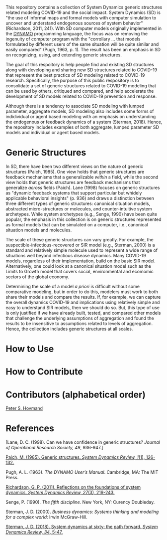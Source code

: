 This repository contains a collection of System Dynamics generic structures related modeling COVID-19 and the social impact. System Dynamics (SD) is "the use of informal maps and formal models with computer simulation to uncover and understand endogenous sources of system behavior" (Richardson, 2011, 241). With SD computer models originally implemented in the [DYNAMO](https://en.wikipedia.org/wiki/DYNAMO_(programming_language)) programming language, the focus was on removing the ingenuity of computer program with the "corrollary ... that models formulated by different users of the same situation will be quite similar and easily compared" (Pugh, 1963, p. 1). The result has been an emphasis in SD on recognizing, using, and extending generic structures. 

The goal of this respoitory is help people find and existing SD structures along with developing and sharing new SD structures related to COVID-19 that represent the best practics of SD modeling related to COVID-19 research. Specifically, the purpose of this public respository is to consolidate a set of generic structures related to COVID-19 modeling that can be used by others, critiqued and compared, and help accelerate the development of SD models related to COVID-19 prevention and response. 

Although there is a tendency to associate SD modeling with lumped parameter, aggregate models, SD modeling also includes some forms of indidividual or agent based modeling with an emphasis on understanding the endogenous or feedback dynamics of a system (Sterman, 2018). Hence, the repository includes examples of both aggregate, lumped parameter SD models and individual or agent based models. 

# Generic Structures
In SD, there have been two different views on the nature of generic structures (Paich, 1985). One view holds that generic structures are feedback mechanisms that a generalizable *within* a field, while the second view holds that generic structures are feedback mechanisms that generalize *across* fields (Paich). Lane (1998) focuses on generic structures as "dynamic feedback systems that support particular but whidely applicable behavioral insights" (p. 936) and draws a distinction between three different types of generic structures: canonical situation models, abstracted micro-structures or molecules, and counter-intuitive system archetypes. While system archetypes (e.g., Senge, 1990) have been quite popular, the emphasis in this collection is on generic structures represented as formal models that can be simulated on a computer, i.e., canonical situation models and molecules. 

The scale of these generic structures can vary greatly. For example, the suspectible-infectious-recovered or SIR model (e.g., Sterman, 2000) is a standard and relatively simple molecule used to represent a wide range of situations well beyond infectious disease dynamics. Many COVID-19 models, regardless of their implementation, build on the basic SIR model. Alternatively, one could look at a canonical situation model such as the Limits to Growth model that covers social, environmental and ecomomic sectors of the global economy. 

Determining the scale of a model *a priori* is difficult without some comparative modeling, but in order to do this, modelers must work to both share their models and compare the results. If, for example, we can capture the overall dynamics COVID-19 and implications using relatively simple and easy to understand SIR models, then we should do so. But, this type of use is only justified if we have already built, tested, and compared other models that challenge the underlying assumptions of aggregation and found the results to be insensitive to assumptions related to levels of aggregation. Hence, the collection includes generic structures at all scales. 

# How to Use


# How to Contribute


# Contributors (alphabetical order)
[Peter S. Hovmand](https://brownschool.wustl.edu/Faculty-and-Research/Pages/Peter-Hovmand.aspx)

# References
[Lane, D. C. (1998). Can we have confidence in generic structures? *Journal of Operational Research Society, 49*, 936-947.] 

[Paich, M. (1985). Generic structures. *System Dynamics Review, 1*(1), 126-132.](https://onlinelibrary.wiley.com/doi/abs/10.1002/sdr.4260010111)

Pugh, A. L. (1963). *The DYNAMO User’s Manual*. Cambridge, MA: The MIT Press.

[Richardson, G. P. (2011). Reflections on the foundations of system dynamics. *System Dynamics Review, 27*(3), 219-243.](https://onlinelibrary.wiley.com/doi/abs/10.1002/sdr.462) 

Senge, P. (1990). *The fifth discipline.* New York, NY: Curency Doubleday.

Sterman, J. D. (2000). *Business dynamics: Systems thinking and modeling for a complex world*: Irwin McGraw-Hill.

[Sterman, J. D. (2018). System dynamics at sixty: the path forward. *System Dynamics Review, 34*, 5-47.](https://onlinelibrary.wiley.com/doi/abs/10.1002/sdr.1601)

